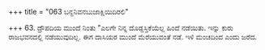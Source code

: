 +++
title = "063 ಬನ್ದನಿವನಬುಜಾಕ್ಷಿಯಿದಿರಲಿ"

+++
63. ದ್ರೌಪದಿಯ ಮುಂದೆ ನಿಂತು "ಎಲಗೇ ನಿನ್ನ ದೊಡ್ಡಸ್ತಿಕೆಯೆಲ್ಲ ಹಿಂದೆ ನಡೆಯಿತು. ಇನ್ನು ಕುರು ರಾಜಭವನದಲ್ಲಿ ನಡೆಯುವುದಿಲ್ಲ. ಈಗ ದಾಸಿಯರ ಮುಂದೆ ಮೆರೆಯುವಂತೆ ನಡೆ. ಇಳಿ ಮಂಚದಿಂದ ಎಂದು ಜರೆದ.
